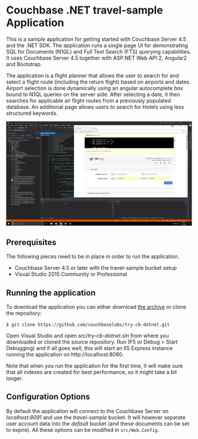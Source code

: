 # Couchbase .NET travel-sample Application
This is a sample application for getting started with Couchbase Server 4.5 and the .NET SDK. The application runs a single page UI for demonstrating SQL for Documents (N1QL) and Full Text Search (FTS) querying capabilities. It uses Couchbase Server 4.5 together with ASP.NET Web API 2, Angular2 and Bootstrap.

The application is a flight planner that allows the user to search for and select a flight route (including the return flight) based on airports and dates. Airport selection is done dynamically using an angular autocomplete box bound to N1QL queries on the server side. After selecting a date, it then searches for applicable air flight routes from a previously populated database. An additional page allows users to search for Hotels using less structured keywords.

![Application](content/images/app.png)

## Prerequisites
The following pieces need to be in place in order to run the application.

* Couchbase Server 4.5 or later with the travel-sample bucket setup
* Visual Studio 2015 Community or Professional

## Running the application
To download the application you can either download [the archive]() or clone the repository:

```
$ git clone https://github.com/couchbaselabs/try-cb-dotnet.git
```

Open Visual Studio and open _src/try-cb-dotnet.sln_ from where you downloaded or cloned the source repository. Run (F5 or Debug > Start Debugging) and if all goes well, this will start an IIS Express instance running the application on http://localhost:8080.

Note that when you run the application for the first time, it will make sure that all indexes are created for best performance, so it might take a bit longer.

## Configuration Options

By default the application will connect to the Couchbase Server on _localhost:8091_ and use the _travel-sample_ bucket. It will however separate user account data into the _default_ bucket (and these documents can be set to expire). All these options can be modified in `src/Web.Config`.
